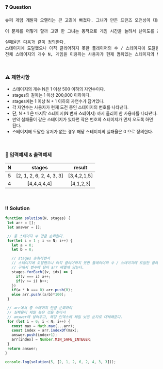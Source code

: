  ### ❓ Question

 <pre>슈퍼 게임 개발자 오렐리는 큰 고민에 빠졌다. 그녀가 만든 프랜즈 오천성이 대성공을 거뒀지만, 요즘 신규 사용자의 수가 급감한 것이다. 원인은 신규 사용자와 기존 사용자 사이에 스테이지 차이가 너무 큰 것이 문제였다.

이 문제를 어떻게 할까 고민 한 그녀는 동적으로 게임 시간을 늘려서 난이도를 조절하기로 했다. 역시 슈퍼 개발자라 대부분의 로직은 쉽게 구현했지만, 실패율을 구하는 부분에서 위기에 빠지고 말았다. 오렐리를 위해 실패율을 구하는 코드를 완성하라.

실패율은 다음과 같이 정의한다.
스테이지에 도달했으나 아직 클리어하지 못한 플레이어의 수 / 스테이지에 도달한 플레이어 수
전체 스테이지의 개수 N, 게임을 이용하는 사용자가 현재 멈춰있는 스테이지의 번호가 담긴 배열 stages가 매개변수로 주어질 때, 실패율이 높은 스테이지부터 내림차순으로 스테이지의 번호가 담겨있는 배열을 return 하도록 solution 함수를 완성하라.</pre>
 
<br>

### ⚠️ 제한사항

<ul>
  <li>스테이지의 개수 N은 1 이상 500 이하의 자연수이다.</li>
  <li>stages의 길이는 1 이상 200,000 이하이다.</li>
  <li>stages에는 1 이상 N + 1 이하의 자연수가 담겨있다.</li>
  <li>각 자연수는 사용자가 현재 도전 중인 스테이지의 번호를 나타낸다.</li>
  <li>단, N + 1 은 마지막 스테이지(N 번째 스테이지) 까지 클리어 한 사용자를 나타낸다.</li>
  <li>만약 실패율이 같은 스테이지가 있다면 작은 번호의 스테이지가 먼저 오도록 하면 된다.</li>
  <li>스테이지에 도달한 유저가 없는 경우 해당 스테이지의 실패율은 0 으로 정의한다.</li>
</ul>

<br>

### 🔢 입력예제 & 출력예제

|N|stages|result|
|:-:|:-:|:-:|
|5|[2, 1, 2, 6, 2, 4, 3, 3]|[3,4,2,1,5]|
|4|[4,4,4,4,4]|[4,1,2,3]|

<br>

 ### ‼️ Solution

 ```javascript
function solution(N, stages) {
  let arr = [];
  let answer = [];

  // 총 스테이지 수 만큼 순회한다.
  for(let i = 1 ; i <= N; i++) {
    let a = 0;
    let b = 0;

    // stages 순회하면서 
    // 스테이지에 도달했으나 아직 클리어하지 못한 플레이어의 수 / 스테이지에 도달한 플레이어 수
    // 구해서 변수에 담아 arr 배열에 담는다.
    stages.forEach((v, idx) => {
      if(v === i) a++;
      if(v >= i) b++;
    })
    if(a * b === 0) arr.push(0);
    else arr.push((a/b)*100);
  }

  // arr에서 총 스테이지 만큼 순회하여 
  // 실패율이 제일 높은 것을 찾아서 
  // answer에 넣어주고, 해당 인덱스에 제일 낮은 순자로 대체해준다.
  for (let i = 0; i < N; i++) {
    const max = Math.max(...arr);
    const index = arr.indexOf(max);
    answer.push(index+1);
    arr[index] = Number.MIN_SAFE_INTEGER;
  }
  return answer;
}

console.log(solution(5, [2, 1, 2, 6, 2, 4, 3, 3]));
 ```
<br>


